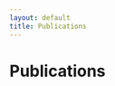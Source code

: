 ```yaml
---
layout: default
title: Publications
---
```


<h1>Publications</h1>
<ul id="publications-list">
  <!-- The list will be populated by JavaScript -->
</ul>

<script>
  document.addEventListener("DOMContentLoaded", function () {
    const arxivIDs = [
      "2502.08276",
      "2408.00487"
    ];

    const listElement = document.getElementById("publications-list");

    arxivIDs.forEach(id => {
      fetch(`https://export.arxiv.org/api/query?id_list=${id}`)
        .then(response => response.text())
        .then(str => (new window.DOMParser()).parseFromString(str, "text/xml"))
        .then(data => {
          const entry = data.querySelector("entry");
          if (!entry) return;

          const title = entry.querySelector("title").textContent.trim();
          const summary = entry.querySelector("summary").textContent.trim();
          const link = entry.querySelector("id").textContent.trim();

          const li = document.createElement("li");
          li.innerHTML = `
            <strong><a href="${link}" target="_blank">${title}</a></strong>
            <button onclick="this.nextElementSibling.classList.toggle('hidden')">Abstract</button>
            <p class="hidden">${summary}</p>
          `;

          listElement.appendChild(li);
        })
        .catch(error => console.error("Error fetching arXiv data:", error));
    });
  });
</script>

<style>
  .hidden {
    display: none;
  }
</style>
